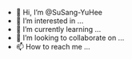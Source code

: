 - 👋 Hi, I’m @SuSang-YuHee
- 👀 I’m interested in ...
- 🌱 I’m currently learning ...
- 💞️ I’m looking to collaborate on ...
- 📫 How to reach me ...

<!---
SuSang-YuHee/SuSang-YuHee is a ✨ special ✨ repository because its `README.md` (this file) appears on your GitHub profile.
You can click the Preview link to take a look at your changes.
--->
